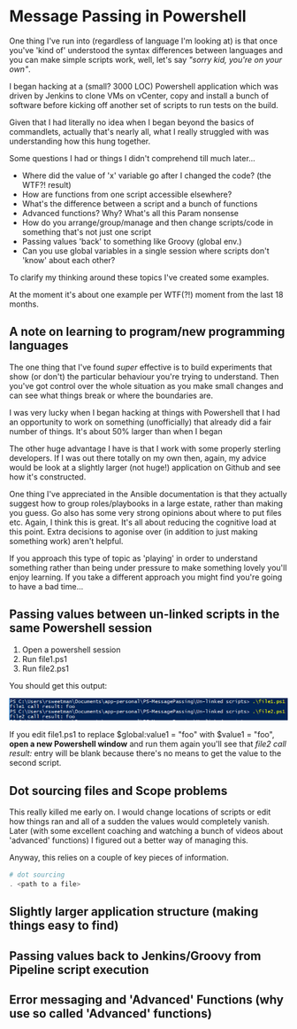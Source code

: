 # Message Passing in Powershell
One thing I've run into (regardless of language I'm looking at) is that once you've 'kind of' understood the syntax differences between languages and you can make simple scripts work, well, let's say _"sorry kid, you're on your own"_. 

I began hacking at a (small? 3000 LOC) Powershell application which was driven by Jenkins to clone VMs on vCenter, copy and install a bunch of software before kicking off another set of scripts to run tests on the build. 

Given that I had literally no idea when I began beyond the basics of commandlets, actually that's nearly all, what I really struggled with was understanding how this hung together. 

Some questions I had or things I didn't comprehend till much later...

* Where did the value of 'x' variable go after I changed the code? (the WTF?! result)
* How are functions from one script accessible elsewhere?
* What's the difference between a script and a bunch of functions
* Advanced functions? Why? What's all this Param nonsense
* How do you arrange/group/manage and then change scripts/code in something that's not just one script
* Passing values 'back' to something like Groovy (global env.)
* Can you use global variables in a single session where scripts don't 'know' about each other?

To clarify my thinking around these topics I've created some examples.

At the moment it's about one example per WTF(?!) moment from the last 18 months.

## A note on learning to program/new programming languages
The one thing that I've found _super_ effective is to build experiments that show (or don't) the particular behaviour you're trying to understand. Then you've got control over the whole situation as you make small changes and can see what things break or where the boundaries are. 

I was very lucky when I began hacking at things with Powershell that I had an opportunity to work on something (unofficially) that already did a fair number of things. It's about 50% larger than when I began

The other huge advantage I have is that I work with some properly sterling developers. If I was out there totally on my own then, again, my advice would be look at a slightly larger (not huge!) application on Github and see how it's constructed. 

One thing I've appreciated in the Ansible documentation is that they actually suggest how to group roles/playbooks in a large estate, rather than making you guess. Go also has some very strong opinions about where to put files etc. Again, I think this is great. It's all about reducing the cognitive load at this point. Extra decisions to agonise over (in addition to just making something work) aren't helpful.

If you approach this type of topic as 'playing' in order to understand something rather than being under pressure to make something lovely you'll enjoy learning. If you take a different approach you might find you're going to have a bad time...

## Passing values between un-linked scripts in the same Powershell session
<!-- ![shortcut](/Un-linked%20scripts)
     TODO: add this folder shortcut to the section title -->

1. Open a powershell session
2. Run file1.ps1
3. Run file2.ps1

You should get this output:

![alt text](/Un-linked%20scripts/un-linked%20scripts.png)

If you edit file1.ps1 to replace $global:value1 = "foo" with $value1 = "foo", **open a new Powershell window** and run them again you'll see that _file2 call result:_ entry will be blank because there's no means to get the value to the second script.

## Dot sourcing files and Scope problems
This really killed me early on. I would change locations of scripts or edit how things ran and all of a sudden the values would completely vanish. Later (with some excellent coaching and watching a bunch of videos about 'advanced' functions) I figured out a better way of managing this.

Anyway, this relies on a couple of key pieces of information.

```powershell
# dot sourcing
. <path to a file>

```

## Slightly larger application structure (making things easy to find)

## Passing values back to Jenkins/Groovy from Pipeline script execution

## Error messaging and 'Advanced' Functions (why use so called 'Advanced' functions)

<!-- 
TODO: Return values... How this actually works
TODO: Is there a way to 'diagram' this better?
TODO: Entry and Exit points as a way of explaining this stuff better?
-->
